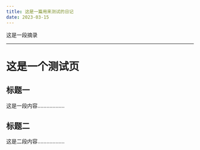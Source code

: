 ```yaml
---
title: 这是一篇用来测试的日记
date: 2023-03-15
---
```

这是一段摘录

---

# 这是一个测试页

## 标题一

这是一段内容………………

## 标题二

这是二段内容………………